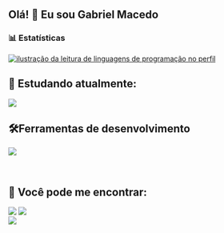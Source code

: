 ## Olá! 👋 Eu sou Gabriel Macedo

### 📊 Estatísticas
<div style="display: flex; flex-direction: row">

<a href="https://github.com/gabriel491" title="ilustração do mapeamento de linguagens">
  <img align="center" src="https://github-readme-stats.vercel.app/api/top-langs/?username=gabriel491&theme=dracula&hide_langs_below=1" alt="ilustração da leitura de linguagens de programação no perfil"/>
</a>
</div>
  
  ## 🚀  Estudando atualmente:
<div style="display: inline_block">
  <img src="https://skillicons.dev/icons?i=html,css,bootstrap,js,react,ts" />
</div>

## 🛠️Ferramentas de desenvolvimento

<p align="left">
  <a href="https://skillicons.dev">
    <img src="https://skillicons.dev/icons?i=vscode,figma,git" />
  </a>
</p>

<br>
  
  
  ## 📱 Você pode me encontrar:
  
<div style="display: inline_block">
  
  <a href="https://api.whatsapp.com/send?phone=5584999550658&text=Ol%C3%A1!"><img src="https://img.shields.io/badge/WhatsApp-25D366?style=for-the-badge&logo=whatsapp&logoColor=white"></a>
  <a href="https://www.instagram.com/gabriel3m3/" target="_blank"><img src="https://img.shields.io/badge/-Instagram-%23E4405F?style=for-the-badge&logo=instagram&logoColor=white" target="_blank"></a>  
  <a href="https://www.linkedin.com/in/gabriel-macedo123/" target="_blank"><img src="https://img.shields.io/badge/-LinkedIn-%230077B5?style=for-the-badge&logo=linkedin&logoColor=white" target="_blank"></a>
  
</div>
